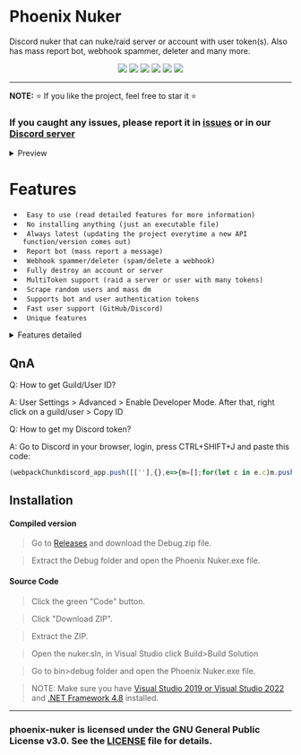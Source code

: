# Phoenix Nuker
Discord nuker that can nuke/raid server or account with user token(s). Also has mass report bot, webhook spammer, deleter and many more.

<p align="center">
<img src="https://img.shields.io/github/languages/top/extatent/phoenix-nuker?style=flat-square" </a>
<img src="https://img.shields.io/github/last-commit/extatent/phoenix-nuker?style=flat-square" </a>
<img src="https://img.shields.io/github/license/extatent/phoenix-nuker?style=flat-square" </a>
<img src="https://img.shields.io/github/downloads/extatent/phoenix-nuker/total?label=Downloads&style=flat-square" </a>
<img src="https://img.shields.io/github/stars/extatent/phoenix-nuker?label=Stars&style=flat-square" </a>
<img src="https://img.shields.io/github/forks/extatent/phoenix-nuker?label=Forks&style=flat-square" </a>

---

**NOTE:** ⭐ If you like the project, feel free to star it ⭐
  
### If you caught any issues, please report it in [issues](https://github.com/extatent/phoenix-nuker/issues) or in our [Discord server](https://dsc.gg/extatent)

<details>
<summary>Preview</summary>
<img src="https://i.imgur.com/Aq8sYuu.png" alt="png">
  
<img src="https://i.imgur.com/QOQIvmi.png" alt="png">
  
<img src="https://i.imgur.com/iCCXhiR.png" alt="png">

<img src="https://i.imgur.com/x0BMS0l.png" alt="png">

<img src="https://i.imgur.com/EvQWRB3.png" alt="png">

<img src="https://i.imgur.com/LDAbjsV.png" alt="png">
</details>

<h1 allign="center">Features</h1>

* ` Easy to use (read detailed features for more information)`
* ` No installing anything (just an executable file)`
* ` Always latest (updating the project everytime a new API function/version comes out)`
* ` Report bot (mass report a message)`
* ` Webhook spammer/deleter (spam/delete a webhook)`
* ` Fully destroy an account or server`
* ` MultiToken support (raid a server or user with many tokens)`
* ` Scrape random users and mass dm`
* ` Supports bot and user authentication tokens`
* ` Fast user support (GitHub/Discord)`
* ` Unique features`

<details>
<summary>Features detailed</summary>

### To find a specific feature, press CTRL+F and enter the feature name.

#### Login
If you're using the program for the first time, it'll ask you to enter the Discord authentication token, after entering, the token will be saved in config.json file. Next time you open the the program and choose the option, it'll fetch the token from config.json to auto login.

#### MultiToken Raider
Lists all the available options for MultiToken raiding. Before choosing the option, paste your authentication tokens in tokens.txt file.

#### Fetch User IDs
It will create serverids.txt file, paste the server IDs here. Make sure you're in the same servers as the IDs is. It'll go through the servers and fetch random user IDs. They can be used to [mass dm](#mass-dm-server).

#### Delete Webhook
Deletes the Discord webhook. Requires to enter the webhook URL.

#### Account Nuker
Lists all the available options for nuking an account.

#### Server Nuker
Lists all the available options for nuking a server. Requires to enter the server ID.

#### Report Bot
Mass reports a message. Requires to enter the server ID, channel ID, message ID and count.

#### Webhook Spammer
Spams your message to the entered Discord webhook. Requires to enter the webhook, message and amount of times.

#### Login To Other Account
Deletes config.json file and goes back to the login menu.

#### Join Guild/Group
Joins a guild or group. Requires to enter the guild or group invite link.

#### Leave guild
Leaves a guild. Requires to enter the server ID.

#### Add Friend
Adds a friend. Requires to enter the user ID.

#### Spam
Spams in a server. Requires to enter the channel ID, message and amount of times.

#### Add Reaction
Adds a reaction. Requires to enter the channel ID and message.

#### Block User
Blocks a user. Requires to enter the user ID.

#### DM User
Direct messages a user. Requires to enter the user ID and message.

#### Leave Group
Leaves a group with the entered group ID.

#### Trigger Typing
Shows a typing indicator in a channel. Requires to enter the channel ID.

#### Edit Profile
Edits a profile (HypeSquad badge, status, biography). Requires to choose the badge, status and biography.

#### Leave Delete/Guilds
Leaves and/or deletes all guilds.

#### Clear Relationships
Clears all relationships (friends, requests, blocked users)

#### Leave HypeSquad
Removes the HypeSquad badge.

#### Remove Connections
Removes all connections (Battle.net, Epic Games, Facebook, GitHub, Playstation Network, Reddit, Spotify, Steam, Twitch, Twitter, Xbox, YouTube).

#### Deauthorize Apps
Deauthorizes all apps (authorized bots, apps, etc)

#### Mass Create Guilds
Mass creates guilds. Requires to enter the amount of guilds.

#### Seizure Mode
Switches through dark and light modes. Requires to enter the amount of times.

#### Confuse Mode
Changes the language to chinese, theme to light, turns developer mode off, enables compact mode, turns off explicit content filter.

#### Mass DM (Account)
Mass direct messages all friends.

#### User Info
Fetches user info from the account (email, phone number, avatar, billing, subscription information, etc).

#### Block Relationships
Blocks all relationships (friends, friend requests).

#### Delete DMs
Deletes all direct messages.

#### Delete All Roles
Deletes all roles from the server.

#### Delete All Channels
Deletes all channels from the server.

#### Delete All Emojis
Deletes all emojis from the server.

#### Delete all Invites
Deletes all invites from the server.

#### Mass Create Roles
Mass creates roles in the server. Requires to enter the name and amount of roles.

#### Mass Create Channels
Mass creates channels in the server. Requires to enter the name and amount of channels.

#### Prune Members
Prunes members in the server who haven't been active in 1 day.

#### Remove Integrations
Removes all integrations from the server (bots, apps)

#### Delete All Reactions
Deletes all reactions from the message in the server. Requires to enter the channel ID and message ID.

#### Server Info
Fetches server info from the guild (region, vanity code, server icon, banner, verification level, etc).

#### Msg In Every Channel
Messages in every channel in the server. Requires to enter the message.

#### Delete Stickers
Deletes all stickers in the server.

#### Mass DM (Server)
Goes through the user IDs you [fetched](#fetch-user-ids) and messages the users. Requires to enter the message.

#### Delete Auto Moderation Rules
Deletes all auto moderation rules in the server.

#### Mass Create Invites
Creates a invite for each channel.

#### Delete Guild Scheduled Events
Deletes all guild scheduled events in the server.

#### Delete Guild Template
Deletes guild template in the server.

#### Delete Stage Instances
Deletes all stage instances in the server.

#### Delete Webhooks
Deletes all webhooks in the server.

#### Switch To Other Server
Goes to "Enter Server ID" menu.

#### Ban All Members
Bans all members from the server. Only available for `bot` authentication token. Requires `server members intent` enabled in the developer portal.

#### Kick All Members
Kicks all members from the server. Only available for `bot` authentication token. Requires `server members intent` enabled in the developer portal.

#### Rename All Members
Changes nickname for all members in the server. Only available for `bot` authentication token. Requires `server members intent` enabled in the developer portal.
</details>

## QnA
Q: How to get Guild/User ID?
  
A: User Settings > Advanced > Enable Developer Mode. After that, right click on a guild/user > Copy ID

Q: How to get my Discord token?

A: Go to Discord in your browser, login, press CTRL+SHIFT+J and paste this code:
```javascript
(webpackChunkdiscord_app.push([[''],{},e=>{m=[];for(let c in e.c)m.push(e.c[c])}]),m).find(m=>m?.exports?.default?.getToken!==void 0).exports.default.getToken()
```
  
## Installation 

#### Compiled version
> Go to [Releases](https://github.com/extatent/phoenix-nuker/releases/tag/Release) and download the Debug.zip file.
  
> Extract the Debug folder and open the Phoenix Nuker.exe file.

#### Source Code
>Click the green "Code" button. 
  
>Click "Download ZIP".
  
>Extract the ZIP.

>Open the nuker.sln, in Visual Studio click Build>Build Solution
  
>Go to bin>debug folder and open the Phoenix Nuker.exe file.

>NOTE: Make sure you have [Visual Studio 2019 or Visual Studio 2022](https://visualstudio.microsoft.com/downloads/) and [.NET Framework 4.8](https://dotnet.microsoft.com/en-us/download/dotnet-framework) installed.

---
### phoenix-nuker is licensed under the GNU General Public License v3.0. See the [LICENSE](https://github.com/extatent/phoenix-nuker/blob/main/LICENSE) file for details.
